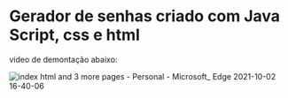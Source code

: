 # Gerador de senhas criado com Java Script, css e html


video de demontação abaixo:



![index html and 3 more pages - Personal - Microsoft_ Edge 2021-10-02 16-40-06](https://user-images.githubusercontent.com/84752760/135729887-ac3a3c6a-7bd0-4256-a4f6-078a1f024761.gif)
